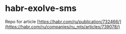 # habr-exolve-sms
Repo for article [https://habr.com/ru/publication/732466/](https://habr.com/ru/companies/ru_mts/articles/739078/)



